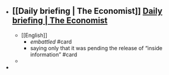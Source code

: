 - [[Daily briefing | The Economist]]   [Daily briefing | The Economist](https://www.economist.com/espresso?itm\_source=parsely-api)
	-
	- [[English]]
		- _embattled_ #card
		- saying only that it was pending the release of “inside information” #card
	-
-